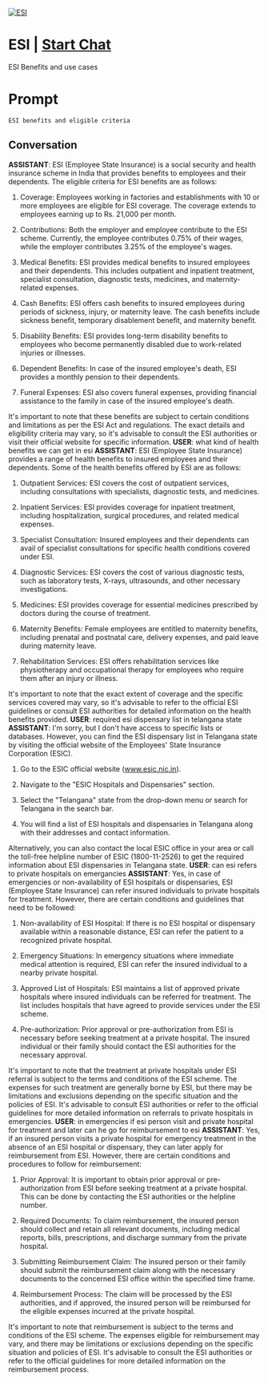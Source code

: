 
[![ESI](https://flow-prompt-covers.s3.us-west-1.amazonaws.com/icon/Lofi/i6.png)](https://gptcall.net/chat.html?data=%7B%22contact%22%3A%7B%22id%22%3A%221ZVk6vMg1llj2yn4JMuGb%22%2C%22flow%22%3Atrue%7D%7D)
# ESI | [Start Chat](https://gptcall.net/chat.html?data=%7B%22contact%22%3A%7B%22id%22%3A%221ZVk6vMg1llj2yn4JMuGb%22%2C%22flow%22%3Atrue%7D%7D)
ESI Benefits and use cases

# Prompt

```
ESI benefits and eligible criteria 
```

## Conversation

**ASSISTANT**: ESI (Employee State Insurance) is a social security and health insurance scheme in India that provides benefits to employees and their dependents. The eligible criteria for ESI benefits are as follows:



1. Coverage: Employees working in factories and establishments with 10 or more employees are eligible for ESI coverage. The coverage extends to employees earning up to Rs. 21,000 per month.



2. Contributions: Both the employer and employee contribute to the ESI scheme. Currently, the employee contributes 0.75% of their wages, while the employer contributes 3.25% of the employee's wages.



3. Medical Benefits: ESI provides medical benefits to insured employees and their dependents. This includes outpatient and inpatient treatment, specialist consultation, diagnostic tests, medicines, and maternity-related expenses.



4. Cash Benefits: ESI offers cash benefits to insured employees during periods of sickness, injury, or maternity leave. The cash benefits include sickness benefit, temporary disablement benefit, and maternity benefit.



5. Disability Benefits: ESI provides long-term disability benefits to employees who become permanently disabled due to work-related injuries or illnesses.



6. Dependent Benefits: In case of the insured employee's death, ESI provides a monthly pension to their dependents.



7. Funeral Expenses: ESI also covers funeral expenses, providing financial assistance to the family in case of the insured employee's death.



It's important to note that these benefits are subject to certain conditions and limitations as per the ESI Act and regulations. The exact details and eligibility criteria may vary, so it's advisable to consult the ESI authorities or visit their official website for specific information.
**USER**: what kind of health benefits we can get in esi
**ASSISTANT**: ESI (Employee State Insurance) provides a range of health benefits to insured employees and their dependents. Some of the health benefits offered by ESI are as follows:



1. Outpatient Services: ESI covers the cost of outpatient services, including consultations with specialists, diagnostic tests, and medicines.



2. Inpatient Services: ESI provides coverage for inpatient treatment, including hospitalization, surgical procedures, and related medical expenses.



3. Specialist Consultation: Insured employees and their dependents can avail of specialist consultations for specific health conditions covered under ESI.



4. Diagnostic Services: ESI covers the cost of various diagnostic tests, such as laboratory tests, X-rays, ultrasounds, and other necessary investigations.



5. Medicines: ESI provides coverage for essential medicines prescribed by doctors during the course of treatment.



6. Maternity Benefits: Female employees are entitled to maternity benefits, including prenatal and postnatal care, delivery expenses, and paid leave during maternity leave.



7. Rehabilitation Services: ESI offers rehabilitation services like physiotherapy and occupational therapy for employees who require them after an injury or illness.



It's important to note that the exact extent of coverage and the specific services covered may vary, so it's advisable to refer to the official ESI guidelines or consult ESI authorities for detailed information on the health benefits provided.
**USER**: required esi dispensary list in telangana state
**ASSISTANT**: I'm sorry, but I don't have access to specific lists or databases. However, you can find the ESI dispensary list in Telangana state by visiting the official website of the Employees' State Insurance Corporation (ESIC). 



1. Go to the ESIC official website (www.esic.nic.in).

2. Navigate to the "ESIC Hospitals and Dispensaries" section.

3. Select the "Telangana" state from the drop-down menu or search for Telangana in the search bar.

4. You will find a list of ESI hospitals and dispensaries in Telangana along with their addresses and contact information.



Alternatively, you can also contact the local ESIC office in your area or call the toll-free helpline number of ESIC (1800-11-2526) to get the required information about ESI dispensaries in Telangana state.
**USER**: can esi refers to private hospitals on emergancies
**ASSISTANT**: Yes, in case of emergencies or non-availability of ESI hospitals or dispensaries, ESI (Employee State Insurance) can refer insured individuals to private hospitals for treatment. However, there are certain conditions and guidelines that need to be followed:



1. Non-availability of ESI Hospital: If there is no ESI hospital or dispensary available within a reasonable distance, ESI can refer the patient to a recognized private hospital.



2. Emergency Situations: In emergency situations where immediate medical attention is required, ESI can refer the insured individual to a nearby private hospital.



3. Approved List of Hospitals: ESI maintains a list of approved private hospitals where insured individuals can be referred for treatment. The list includes hospitals that have agreed to provide services under the ESI scheme.



4. Pre-authorization: Prior approval or pre-authorization from ESI is necessary before seeking treatment at a private hospital. The insured individual or their family should contact the ESI authorities for the necessary approval.



It's important to note that the treatment at private hospitals under ESI referral is subject to the terms and conditions of the ESI scheme. The expenses for such treatment are generally borne by ESI, but there may be limitations and exclusions depending on the specific situation and the policies of ESI. It's advisable to consult ESI authorities or refer to the official guidelines for more detailed information on referrals to private hospitals in emergencies.
**USER**: in emergencies if esi person visit  and private hospital for treatment and later can he go for reimbursement to esi 
**ASSISTANT**: Yes, if an insured person visits a private hospital for emergency treatment in the absence of an ESI hospital or dispensary, they can later apply for reimbursement from ESI. However, there are certain conditions and procedures to follow for reimbursement:



1. Prior Approval: It is important to obtain prior approval or pre-authorization from ESI before seeking treatment at a private hospital. This can be done by contacting the ESI authorities or the helpline number.



2. Required Documents: To claim reimbursement, the insured person should collect and retain all relevant documents, including medical reports, bills, prescriptions, and discharge summary from the private hospital.



3. Submitting Reimbursement Claim: The insured person or their family should submit the reimbursement claim along with the necessary documents to the concerned ESI office within the specified time frame.



4. Reimbursement Process: The claim will be processed by the ESI authorities, and if approved, the insured person will be reimbursed for the eligible expenses incurred at the private hospital.



It's important to note that reimbursement is subject to the terms and conditions of the ESI scheme. The expenses eligible for reimbursement may vary, and there may be limitations or exclusions depending on the specific situation and policies of ESI. It's advisable to consult the ESI authorities or refer to the official guidelines for more detailed information on the reimbursement process.


